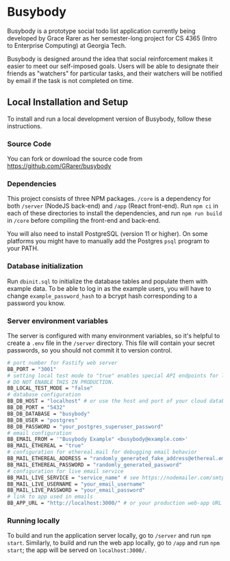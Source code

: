 # Busybody

Busybody is a prototype social todo list application currently being developed by Grace Rarer as her semester-long
project for CS 4365 (Intro to Enterprise Computing) at Georgia Tech.

Busybody is designed around the idea that social reinforcement makes it easier to meet our self-imposed goals.
Users will be able to designate their friends as "watchers" for particular tasks, and their watchers will be notified by
email if the task is not completed on time.

## Local Installation and Setup

To install and run a local development version of Busybody, follow these instructions.

### Source Code

You can fork or download the source code from https://github.com/GRarer/busybody

### Dependencies

This project consists of three NPM packages. `/core` is a dependency for both `/server` (NodeJS back-end) and `/app`
(React front-end). Run `npm ci` in each of these directories to install the dependencies, and run `npm run build` in
`/core` before compiling the front-end and back-end.

You will also need to install PostgreSQL (version 11 or higher). On some platforms you might have to manually add the
Postgres `psql` program to your PATH.

### Database initialization

Run `dbinit.sql` to initialize the database tables and populate them with example data. To be able to log
in as the example users, you will have to change `example_password_hash` to a bcrypt hash corresponding to a password
you know.

### Server environment variables

The server is configured with many environment variables, so it's helpful to create a `.env` file in the `/server`
directory. This file will contain your secret passwords, so you should not commit it to version control.

```sh
# port number for Fastify web server
BB_PORT = "3001"
# setting local test mode to "true" enables special API endpoints for local testing.
# DO NOT ENABLE THIS IN PRODUCTION.
BB_LOCAL_TEST_MODE = "false"
# database configuration
BB_DB_HOST = "localhost" # or use the host and port of your cloud database provider
BB_DB_PORT = "5432"
BB_DB_DATABASE = "busybody"
BB_DB_USER = "postgres"
BB_DB_PASSWORD = "your_postgres_superuser_password"
# email configuration
BB_EMAIL_FROM = '"Busybody Example" <busybody@example.com>'
BB_MAIL_ETHEREAL = "true"
# configuration for ethereal.mail for debugging email behavior
BB_MAIL_ETHEREAL_ADDRESS = "randomly_generated_fake_address@ethereal.email"
BB_MAIL_ETHEREAL_PASSWORD = "randomly_generated_password"
# configuration for live email service
BB_MAIL_LIVE_SERVICE = "service_name" # see https://nodemailer.com/smtp/well-known/
BB_MAIL_LIVE_USERNAME = "your_email_username"
BB_MAIL_LIVE_PASSWORD = "your_email_password"
# link to app used in emails
BB_APP_URL = "http://localhost:3000/" # or your production web-app URL
```
### Running locally

To build and run the application server locally, go to `/server` and run `npm start`. Similarly, to build and run
the web app locally, go to `/app` and run `npm start`; the app will be served on `localhost:3000/`.
